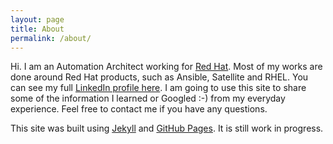 ```yaml
---
layout: page
title: About
permalink: /about/
---
```


Hi.  I am an Automation Architect working for [Red Hat](https://www.redhat.com).  Most of my works are done around Red Hat products, such as Ansible, Satellite and RHEL.  You can see my full [LinkedIn profile here](https://www.linkedin.com/in/ericchong4linux/).  I am going to use this site to share some of the information I learned or Googled :-) from my everyday experience.  Feel free to contact me if you have any questions.

This site was built using [Jekyll](https://jekyllrb.com/) and [GitHub Pages](https://docs.github.com/en/github/working-with-github-pages).  It is still work in progress.
